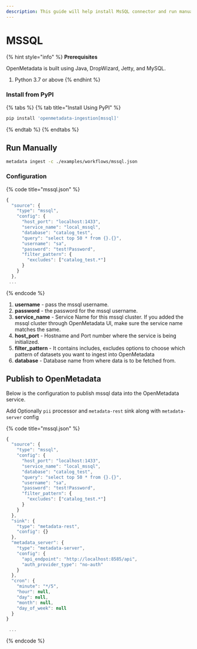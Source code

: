 ```yaml
---
description: This guide will help install MsSQL connector and run manually
---
```


# MSSQL

{% hint style="info" %}
**Prerequisites**

OpenMetadata is built using Java, DropWizard, Jetty, and MySQL.

1. Python 3.7 or above
{% endhint %}

### Install from PyPI

{% tabs %}
{% tab title="Install Using PyPI" %}
```bash
pip install 'openmetadata-ingestion[mssql]'
```
{% endtab %}
{% endtabs %}

## Run Manually

```bash
metadata ingest -c ./examples/workflows/mssql.json
```

### Configuration

{% code title="mssql.json" %}
```javascript
{
  "source": {
    "type": "mssql",
    "config": {
      "host_port": "localhost:1433",
      "service_name": "local_mssql",
      "database": "catalog_test",
      "query": "select top 50 * from {}.{}",
      "username": "sa",
      "password": "test!Password",
      "filter_pattern": {
        "excludes": ["catalog_test.*"]
      }
    }
  },
 ...
```
{% endcode %}

1. **username** - pass the mssql username.
2. **password** - the password for the mssql username.
3. **service_name** - Service Name for this mssql cluster. If you added the mssql cluster through OpenMetadata UI, make sure the service name matches the same.
4. **host_port** - Hostname and Port number where the service is being initialized.
5. **filter_pattern** - It contains includes, excludes options to choose which pattern of datasets you want to ingest into OpenMetadata
6. **database** - Database name from where data is to be fetched from.

## Publish to OpenMetadata

Below is the configuration to publish mssql data into the OpenMetadata service.

Add Optionally `pii` processor and `metadata-rest` sink along with `metadata-server` config

{% code title="mssql.json" %}
```javascript
{
  "source": {
    "type": "mssql",
    "config": {
      "host_port": "localhost:1433",
      "service_name": "local_mssql",
      "database": "catalog_test",
      "query": "select top 50 * from {}.{}",
      "username": "sa",
      "password": "test!Password",
      "filter_pattern": {
        "excludes": ["catalog_test.*"]
      }
    }
  },
  "sink": {
    "type": "metadata-rest",
    "config": {}
  },
  "metadata_server": {
    "type": "metadata-server",
    "config": {
      "api_endpoint": "http://localhost:8585/api",
      "auth_provider_type": "no-auth"
    }
  },
  "cron": {
    "minute": "*/5",
    "hour": null,
    "day": null,
    "month": null,
    "day_of_week": null
  }
}

 ...
```
{% endcode %}
